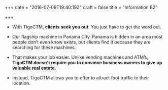+++
date = "2016-07-09T19:40:19Z"
draft = false
title = "Information B2"

+++

- With TigoCTM, **clients seek you out**. You just have to get the word out.

- Our flagship machine in Panama City. Panama is hidden in an area most people don’t even know exists, but clients find it because they are searching for these machines.

- That makes your job easier. Unlike vending machines and ATM’s, **TigoCTM doesn't require you to convince business owners to give up valuable real estate.**

- Instead, TigoCTM allows you to offer to attract foot traffic to their location.

